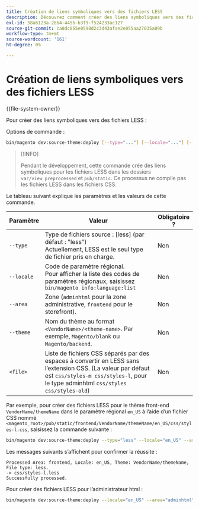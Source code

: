 ```yaml
---
title: Création de liens symboliques vers des fichiers LESS
description: Découvrez comment créer des liens symboliques vers des fichiers LESS.
exl-id: 58a6123a-28b4-445b-b3f9-f524233ac127
source-git-commit: ca8dc855e0598d2c3d43afae2e055aa27035a09b
workflow-type: tm+mt
source-wordcount: '161'
ht-degree: 0%

---
```


# Création de liens symboliques vers des fichiers LESS

{{file-system-owner}}

Pour créer des liens symboliques vers des fichiers LESS :

Options de commande :

```bash
bin/magento dev:source-theme:deploy [--type="..."] [--locale="..."] [--area="..."] [--theme="..."] [file1] ... [fileN]
```

>[!INFO]
>
>Pendant le développement, cette commande crée des liens symboliques pour les fichiers LESS dans les dossiers `var/view_preprocessed` et `pub/static`. Ce processus ne compile pas les fichiers LESS dans les fichiers CSS.

Le tableau suivant explique les paramètres et les valeurs de cette commande.

| Paramètre | Valeur | Obligatoire ? |
| --------- | ----- | --------- |
| `--type` | Type de fichiers source : [less] (par défaut : &quot;less&quot;)<br>Actuellement, LESS est le seul type de fichier pris en charge. | Non |
| `--locale` | Code de paramètre régional.<br>Pour afficher la liste des codes de paramètres régionaux, saisissez `bin/magento info:language:list` | Non |
| `--area` | Zone (`adminhtml` pour la zone administrative, `frontend` pour le storefront). | Non |
| `--theme` | Nom du thème au format `<VendorName>/<theme-name>`. Par exemple, `Magento/blank` ou `Magento/backend`. | Non |
| `<file>` | Liste de fichiers CSS séparés par des espaces à convertir en LESS sans l’extension CSS. (La valeur par défaut est `css/styles-m css/styles-l`, pour le type adminhtml `css/styles css/styles-old`) | Non |

Par exemple, pour créer des fichiers LESS pour le thème front-end `VendorName/themeName` dans le paramètre régional `en_US` à l’aide d’un fichier CSS nommé `<magento_root>/pub/static/frontend/VendorName/themeName/en_US/css/styles-l.css`, saisissez la commande suivante :

```bash
bin/magento dev:source-theme:deploy --type="less" --locale="en_US" --area="frontend" --theme="VendorName/themeName" css/styles-l
```

Les messages suivants s’affichent pour confirmer la réussite :

```
Processed Area: frontend, Locale: en_US, Theme: VendorName/themeName, File type: less.
-> css/styles-l.less
Successfully processed.
```

Pour créer des fichiers LESS pour l’administrateur html :

```bash
bin/magento dev:source-theme:deploy --locale="en_US" --area="adminhtml" --theme="Magento/backend" css/styles css/styles-old
```
